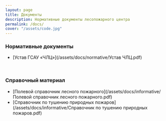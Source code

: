 ```yaml
---
layout: page
title: Документы
description: Нормативные документы лесопожарного центра
permalink: /docs/
cover: "/assets/code.jpg"
---
```


### Нормативные документы
- [Устав ГСАУ «ЧЛЦ»](/assets/docs/normative/Устав ЧЛЦ.pdf) <i class="fa fa-file-pdf-o" style="color:#e74c3c"></i>

<br>

### Справочный материал

- [Полевой справочник лесного пожарного](/assets/docs/informative/Полевой справочник лесного пожарного.pdf) <i class="fa fa-file-pdf-o" style="color:#e74c3c"></i>
- [Справочник по тушению природных пожаров](/assets/docs/informative/Справочник по тушению природных пожаров.pdf) <i class="fa fa-file-pdf-o" style="color:#e74c3c"></i>